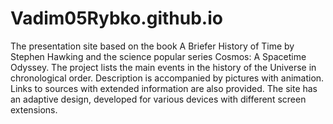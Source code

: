 # Vadim05Rybko.github.io

The presentation site based on the book A Briefer History of Time by Stephen Hawking and the science popular series Cosmos: A Spacetime Odyssey. The project lists the main events in the history of the Universe in chronological order. Description is accompanied by pictures with animation. Links to sources with extended information are also provided. The site has an adaptive design, developed for various devices with different screen extensions.
